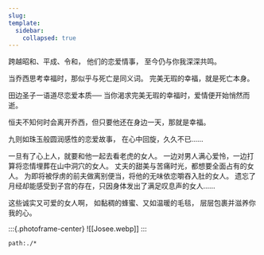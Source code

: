 ```yaml
---
slug: 
template:
  sidebar:
    collapsed: true
---
```


跨越昭和、平成、令和，
他们的恋爱情事，
至今仍与你我深深共鸣。

当乔西思考幸福时，那似乎与死亡是同义词。
完美无瑕的幸福，就是死亡本身。

田边圣子一语道尽恋爱本质──
当你渴求完美无瑕的幸福时，爱情便开始悄然而逝。

恒夫不知何时会离开乔西，但只要他还在身边一天，那就是幸福。

九则如珠玉般圆润感性的恋爱故事，
在心中回旋，久久不已……

一旦有了心上人，就要和他一起去看老虎的女人。
一边对男人满心爱怜，一边打算将恋情埋葬在山中洞穴的女人。
丈夫的甜美与苦痛时光，都想要全面占有的女人。
为即将被俘虏的前夫做离别便当，将他的无味依恋嚼吞入肚的女人。
遗忘了月经却能感受到子宫的存在，只因身体发出了满足叹息声的女人……

这些诚实又可爱的女人啊，
如黏稠的蜂蜜、又如温暖的毛毯，
层层包裹并滋养你我的心。 

:::{.photoframe-center}
![[Josee.webp]]
:::

```query
path:./*
```
